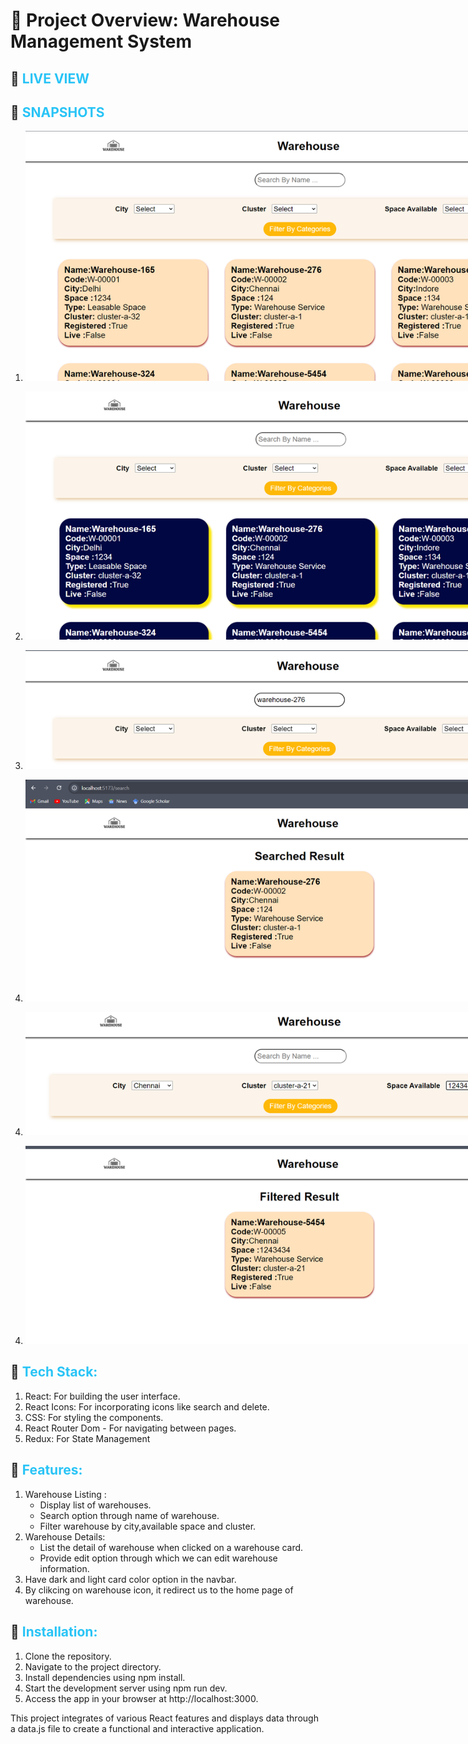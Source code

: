 
# 📌 Project Overview: Warehouse Management System

## 📌<span style="color:#29c4f6"> LIVE VIEW


## 📌 <span style="color:#29c4f6">SNAPSHOTS

<div style="width:900px ;">

1.  ![Screenshot 1](<./src/assets/ss1.png>)
</div>

<div style="width:900px ;">

2.  ![Screenshot 2](<./src/assets/ss2.png>)
</div>

<div style="width:900px ;">

3.  ![Screenshot 3](<./src/assets/ss3.png>)
</div>

<div style="width:900px ;">

4.  ![Screenshot 4](<./src/assets/ss4.png>)
</div>
<div style="width:900px ;">

4.  ![Screenshot 5](<./src/assets/ss5.png>)
</div>
<div style="width:900px ;">

4.  ![Screenshot 6](<./src/assets/ss6.png>)
</div>



## 📌<span style="color:#29c4f6"> Tech Stack:
 1. React: For building the user interface.
 2. React Icons: For incorporating icons like search and delete.
 3. CSS: For styling the components.
 4. React Router Dom - For navigating between pages.
 5. Redux: For State Management
   

## 📌<span style="color:#29c4f6"> Features:
1. Warehouse Listing :
   - Display list of warehouses.
   - Search option through name of warehouse.
   - Filter warehouse by city,available space and cluster.
2. Warehouse Details:
   - List the detail of warehouse when clicked on a warehouse card.
   - Provide edit option through which we can edit warehouse information.
3. Have dark and light card color option in the navbar.
4. By clikcing on warehouse icon, it redirect us to the home page of warehouse.
   

## 📌<span style="color:#29c4f6"> Installation:

1. Clone the repository.
2. Navigate to the project directory.
3. Install dependencies using npm install.
4. Start the development server using npm run dev.
5. Access the app in your browser at http://localhost:3000.

This project integrates of various React features and displays data through a data.js file to create a functional and interactive application.